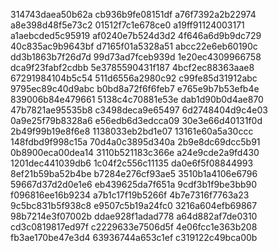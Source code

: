 314743daea50b62a
cb936b9fe08151df
a76f7392a2b22974
a8e398d48f5e73c2
01512f7c1e678ce0
a19ff91124003171
a1aebcded5c95919
af0240e7b524d3d2
4f646a6d9b9dc729
40c835ac9b9643bf
d7165f01a5328a51
abcc22e6eb60190c
dd3b1863b7f26d7d
99d73ad7fceb939d
1e20ec4309966758
dca9f23fabf2cdbb
5e3785590431f187
4bcf2ec88363aae8
67291984104b5c54
511d6556a2980c92
c99fe85d31912abc
9795ec89c40d9abc
b0bd8a72f6f6feb7
e765e9b7b53efb4e
839006b84e479661
5138c4c70881e53e
dab1d90b0d4ae870
47b7821ae95535b8
c3498deca9e65497
6d2748404d9c4e03
0a9e25f79b8328a6
e56edb6d3edcca09
30e3e66d40131f0d
2b49f99b19e8f6e8
1138033eb2bd1e07
13161e60a5a30ccc
148fdbd9f998c15a
70d4a0c3895d340a
2b9e8dc69dcc5b91
0b8900eca00dea14
3110b521183c366e
a24e9cde2a9fd430
1201dec441039db6
1c04f2c556c11135
da0e6f5f08844993
8ef21b59ba52b4be
b7284e276cf93ae5
3510b1a4106e6796
59667d37d2d0e1e6
eb439625da7f651a
9cdf3b1f9be3bb90
f096816ee16b9234
a7b1c17f19b5266f
4b7e7316f7763a23
9c5bc831b5f938c8
e9507c5b19a24fc0
3216a604efb69867
98b7214e3f07002b
ddae928f1adad778
a64d882af7de0310
cd3c0819817ed97f
c2229633e7506d5f
4e06fcc1e363b208
fb3ae170be47e3d4
63936744a653c1ef
c319122c49bca00b
